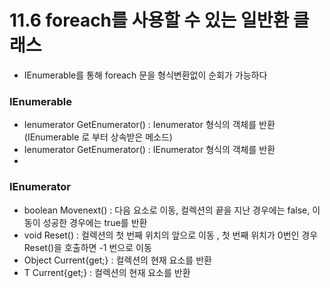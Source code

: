 # 11.6 foreach를 사용할 수 있는 일반환 클래스
* IEnumerable<T>를 통해 foreach 문을 형식변환없이 순회가 가능하다


### IEnumerable<T>
* Ienumerator GetEnumerator() : Ienumerator 형식의 객체를 반환(IEnumerable 로 부터 상속받은 메소드)
* Ienumerator<T> GetEnumerator() : IEnumerator<T> 형식의 객체를 반환
* 
### IEnumerator<T>
* boolean Movenext() :  다음 요소로 이동, 컬렉션의 끝을 지난 경우에는 false, 이동이 성공한 경우에는 true를 반환
* void Reset() :  컬렉션의 첫 번째 위치의 앞으로 이동 , 첫 번째 위치가 0번인 경우 Reset()을 호출하면 -1 번으로 이동
* Object Current{get;} : 컬렉션의 현재 요소를 반환
* T Current{get;} : 컬렉션의 현재 요소를 반환


